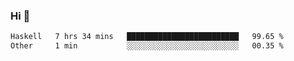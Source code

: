 ### Hi 👋

<!--START_SECTION:waka-->

```txt
Haskell   7 hrs 34 mins   █████████████████████████   99.65 %
Other     1 min           ░░░░░░░░░░░░░░░░░░░░░░░░░   00.35 %
```

<!--END_SECTION:waka-->
